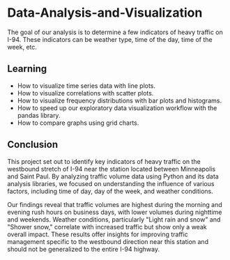 # Data-Analysis-and-Visualization

The goal of our analysis is to determine a few indicators of heavy traffic on I-94. These indicators can be weather type, time of the day, time of the week, etc.

## Learning
- How to visualize time series data with line plots.
- How to visualize correlations with scatter plots.
- How to visualize frequency distributions with bar plots and histograms.
- How to speed up our exploratory data visualization workflow with the pandas library.
- How to compare graphs using grid charts.

## Conclusion

This project set out to identify key indicators of heavy traffic on the westbound stretch of I-94 near the station located between Minneapolis and Saint Paul. By analyzing traffic volume data using Python and its data analysis libraries, we focused on understanding the influence of various factors, including time of day, day of the week, and weather conditions.

Our findings reveal that traffic volumes are highest during the morning and evening rush hours on business days, with lower volumes during nighttime and weekends. Weather conditions, particularly "Light rain and snow" and "Shower snow," correlate with increased traffic but show only a weak overall impact. These results offer insights for improving traffic management specific to the westbound direction near this station and should not be generalized to the entire I-94 highway.
